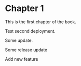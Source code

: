 # Chapter 1

This is the first chapter of the book.

Test second deployment.

Some update.

Some release update

Add new feature
